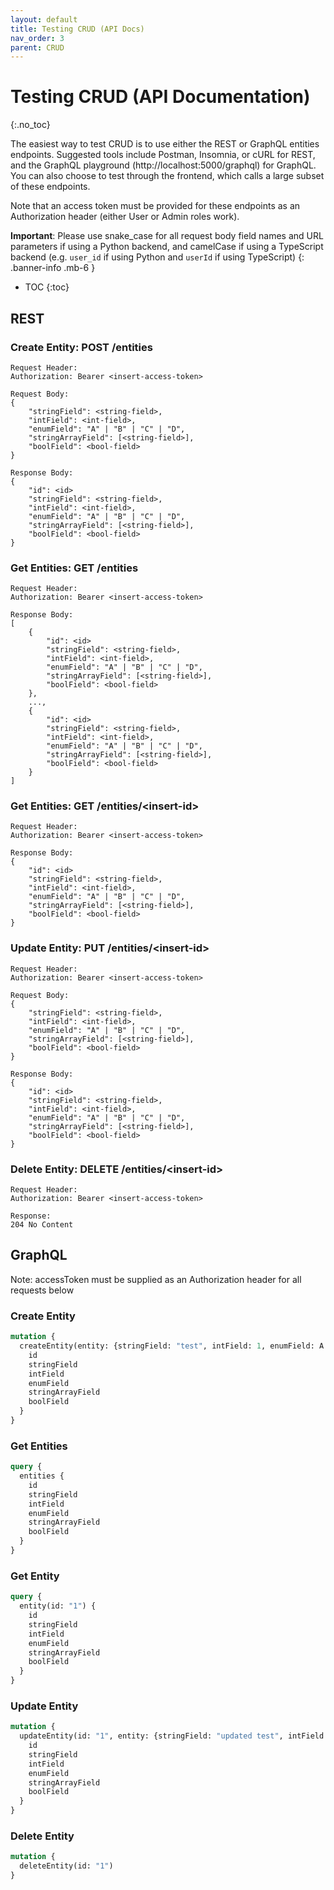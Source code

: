 ```yaml
---
layout: default
title: Testing CRUD (API Docs)
nav_order: 3
parent: CRUD
---
```


# Testing CRUD (API Documentation)
{:.no_toc}

The easiest way to test CRUD is to use either the REST or GraphQL entities endpoints. Suggested tools include Postman, Insomnia, or cURL for REST, and the GraphQL playground (http://localhost:5000/graphql) for GraphQL. You can also choose to test through the frontend, which calls a large subset of these endpoints.

Note that an access token must be provided for these endpoints as an Authorization header (either User or Admin roles work).

**Important**: Please use snake_case for all request body field names and URL parameters if using a Python backend, and camelCase if using a TypeScript backend (e.g. `user_id` if using Python and `userId` if using TypeScript)
{: .banner-info .mb-6 }

* TOC
{:toc}

## REST

### Create Entity: POST /entities
```
Request Header:
Authorization: Bearer <insert-access-token>

Request Body:
{
    "stringField": <string-field>,
    "intField": <int-field>,
    "enumField": "A" | "B" | "C" | "D",
    "stringArrayField": [<string-field>],
    "boolField": <bool-field>
}

Response Body:
{
    "id": <id>
    "stringField": <string-field>,
    "intField": <int-field>,
    "enumField": "A" | "B" | "C" | "D",
    "stringArrayField": [<string-field>],
    "boolField": <bool-field>
}
```

### Get Entities: GET /entities
```
Request Header:
Authorization: Bearer <insert-access-token>

Response Body:
[
    {
        "id": <id>
        "stringField": <string-field>,
        "intField": <int-field>,
        "enumField": "A" | "B" | "C" | "D",
        "stringArrayField": [<string-field>],
        "boolField": <bool-field>
    },
    ...,
    {
        "id": <id>
        "stringField": <string-field>,
        "intField": <int-field>,
        "enumField": "A" | "B" | "C" | "D",
        "stringArrayField": [<string-field>],
        "boolField": <bool-field>
    }
]
```

### Get Entities: GET /entities/<insert-id\>
```
Request Header:
Authorization: Bearer <insert-access-token>

Response Body:
{
    "id": <id>
    "stringField": <string-field>,
    "intField": <int-field>,
    "enumField": "A" | "B" | "C" | "D",
    "stringArrayField": [<string-field>],
    "boolField": <bool-field>
}
```

### Update Entity: PUT /entities/<insert-id\>
```
Request Header:
Authorization: Bearer <insert-access-token>

Request Body:
{
    "stringField": <string-field>,
    "intField": <int-field>,
    "enumField": "A" | "B" | "C" | "D",
    "stringArrayField": [<string-field>],
    "boolField": <bool-field>
}

Response Body:
{
    "id": <id>
    "stringField": <string-field>,
    "intField": <int-field>,
    "enumField": "A" | "B" | "C" | "D",
    "stringArrayField": [<string-field>],
    "boolField": <bool-field>
}
```

### Delete Entity: DELETE /entities/<insert-id\>
```
Request Header:
Authorization: Bearer <insert-access-token>

Response:
204 No Content
```

## GraphQL

Note: accessToken must be supplied as an Authorization header for all requests below

### Create Entity
```graphql
mutation {
  createEntity(entity: {stringField: "test", intField: 1, enumField: A | B | C | D, stringArrayField: ["A"], boolField: true}) {
    id
    stringField
    intField
    enumField
    stringArrayField
    boolField
  }
}
```

### Get Entities
```graphql
query {
  entities {
    id
    stringField
    intField
    enumField
    stringArrayField
    boolField
  }
}
```

### Get Entity
```graphql
query {
  entity(id: "1") {
    id
    stringField
    intField
    enumField
    stringArrayField
    boolField
  }
}
```

### Update Entity
```graphql
mutation {
  updateEntity(id: "1", entity: {stringField: "updated test", intField: 1, enumField: A | B | C | D, stringArrayField: ["A"], boolField: false}) {
    id
    stringField
    intField
    enumField
    stringArrayField
    boolField
  }
}
```

### Delete Entity
```graphql
mutation {
  deleteEntity(id: "1")
}
```
